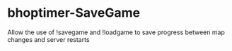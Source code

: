 # bhoptimer-SaveGame
Allow the use of !savegame and !loadgame to save progress between map changes and server restarts
